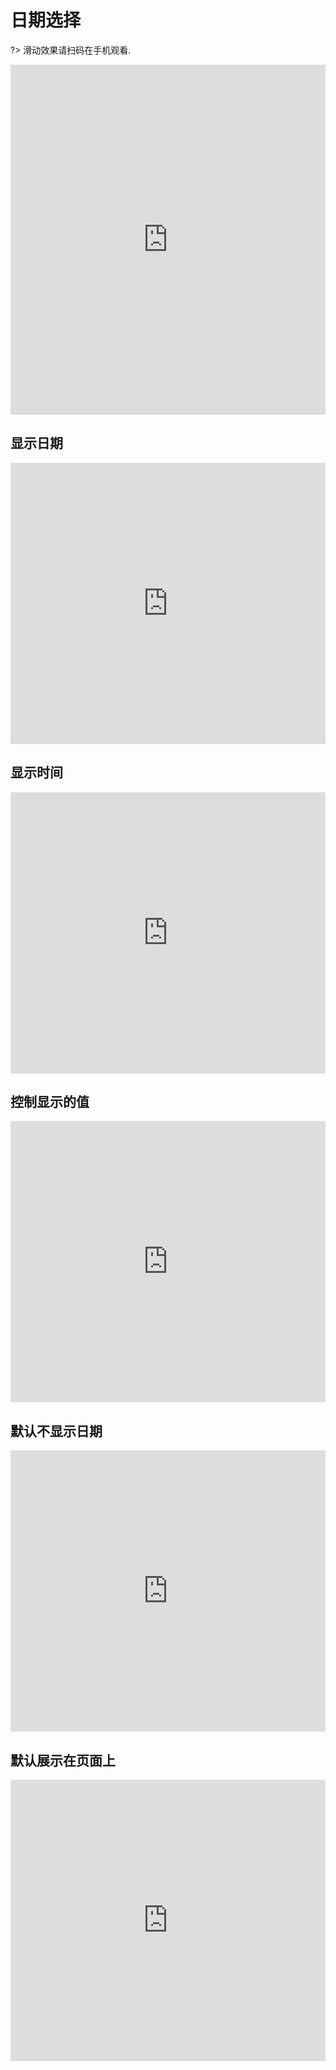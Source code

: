 # 日期选择

?> 滑动效果请扫码在手机观看.

<iframe width="100%" height="560" src="http://www.easybui.com/demo/source.html?url=pages/ui_controls/bui.pickerdate&code=html,js,result" allowfullscreen="allowfullscreen" frameborder="0"></iframe>


## 显示日期

<iframe width="100%" height="450" src="https://jshare.com.cn/easybui/ZSdLD2/1/share/js,html,css,result" allowfullscreen="allowfullscreen" frameborder="0"></iframe>

## 显示时间

<iframe width="100%" height="450" src="https://jshare.com.cn/easybui/ZSdLD2/2/share/js,html,css,result" allowfullscreen="allowfullscreen" frameborder="0"></iframe>

## 控制显示的值

<iframe width="100%" height="450" src="https://jshare.com.cn/easybui/ZSdLD2/3/share/js,html,css,result" allowfullscreen="allowfullscreen" frameborder="0"></iframe>

## 默认不显示日期

<iframe width="100%" height="450" src="https://jshare.com.cn/easybui/ZSdLD2/4/share/js,html,css,result" allowfullscreen="allowfullscreen" frameborder="0"></iframe>

## 默认展示在页面上

<iframe width="100%" height="450" src="https://jshare.com.cn/easybui/ZSdLD2/5/share/js,html,css,result" allowfullscreen="allowfullscreen" frameborder="0"></iframe>